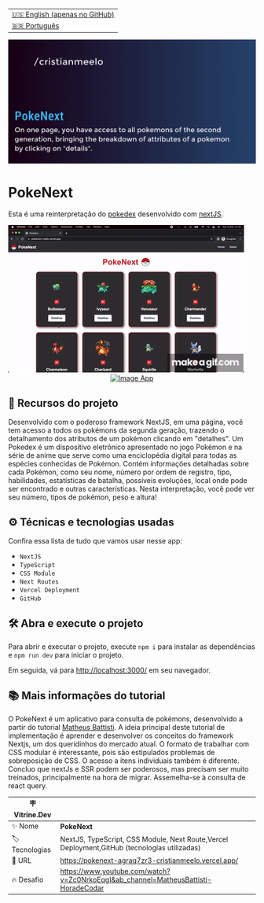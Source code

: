 <table align="right">
  <tr>
    <td>
      <a href="README-EN.md">🇺🇸 English (apenas no GitHub)</a>
    </td>
  </tr>
  <tr>
    <td>
      <a href="README.md">🇧🇷 Português</a>
    </td>
  </tr>
</table>

![](https://github.com/cristianmeelo/next-app-pokenext/blob/main/thumbnail.png?raw=true#vitrinedev)

# PokeNext

Esta é uma reinterpretação do [pokedex](https://pokemon.fandom.com/pt-br/wiki/Pok%C3%A9dex) desenvolvido com [nextJS](https://nextjs.org/).

<img src="screencapture.gif" alt="Image App" >
<div align="center">
<a href="https://pokenext-agraq7zr3-cristianmeelo.vercel.app/">
  <img src="https://img.shields.io/badge/-confira%20aqui-lightgrey" alt="Image App" >
</a>
</div>

## 🔨 Recursos do projeto

Desenvolvido com o poderoso framework NextJS, em uma página, você tem acesso a todos os pokémons da segunda geração, trazendo o detalhamento dos atributos de um pokémon clicando em "detalhes". Um Pokedex é um dispositivo eletrônico apresentado no jogo Pokémon e na série de anime que serve como uma enciclopédia digital para todas as espécies conhecidas de Pokémon. Contém informações detalhadas sobre cada Pokémon, como seu nome, número por ordem de registro, tipo, habilidades, estatísticas de batalha, possíveis evoluções, local onde pode ser encontrado e outras características. Nesta interpretação, você pode ver seu número, tipos de pokémon, peso e altura!

## ⚙️ Técnicas e tecnologias usadas

Confira essa lista de tudo que vamos usar nesse app:

- `NextJS`
- `TypeScript`
- `CSS Module`
- `Next Routes`
- `Vercel Deployment`
- `GitHub`

## 🛠️ Abra e execute o projeto

Para abrir e executar o projeto, execute `npm i` para instalar as dependências e `npm run dev` para iniciar o projeto.

Em seguida, vá para <a href="http://localhost:3000/">http://localhost:3000/</a> em seu navegador.

## 📚 Mais informações do tutorial

O PokeNext é um aplicativo para consulta de pokémons, desenvolvido a partir do tutorial [Matheus Battisti](https://www.youtube.com/@MatheusBattisti).
A ideia principal deste tutorial de implementação é aprender e desenvolver os conceitos do framework Nextjs, um dos queridinhos do mercado atual. O formato de trabalhar com CSS modular é interessante, pois são estipulados problemas de sobreposição de CSS. O acesso a itens individuais também é diferente. Concluo que nextJs e SSR podem ser poderosos, mas precisam ser muito treinados, principalmente na hora de migrar. Assemelha-se à consulta de react query.

| :placard: Vitrine.Dev |                                                                                              |
| --------------------- | -------------------------------------------------------------------------------------------- |
| :sparkles: Nome       | **PokeNext**                                                                                 |
| :label: Tecnologias   | NextJS, TypeScript, CSS Module, Next Route,Vercel Deployment,GitHub (tecnologias utilizadas) |
| :rocket: URL          | https://pokenext-agraq7zr3-cristianmeelo.vercel.app/                                         |
| :fire: Desafio        | https://www.youtube.com/watch?v=Zc0NrkoEqgI&ab_channel=MatheusBattisti-HoradeCodar           |
